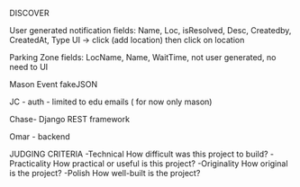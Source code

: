 DISCOVER

User generated notification
fields: Name, Loc, isResolved, Desc, Createdby, CreatedAt, Type
UI -> click (add location) then click on location

Parking Zone
fields: LocName, Name, WaitTime, 
not user generated, no need to UI

Mason Event
fakeJSON


JC - auth - limited to edu emails ( for now only mason)

Chase- Django REST framework

Omar - backend

JUDGING CRITERIA
-Technical
How difficult was this project to build?
-Practicality
How practical or useful is this project?
-Originality
How original is the project?
-Polish
How well-built is the project?

